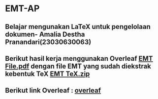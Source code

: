 # EMT-AP
## Belajar mengunakan LaTeX untuk pengelolaan dokumen- Amalia Destha Pranandari(23030630063)
## Berikut hasil kerja menggunakan Overleaf [EMT File.pdf](https://github.com/AmaliaDesthaPranandari/Amalia-Destha-Pranandari/blob/ad2051b4451aa3e3f07024fc4730c56136aa2ed7/Amalia_Destha_Pranandari_23030630063.pdf) dengan file EMT yang sudah diekstrak kebentuk TeX [EMT TeX.zip](https://github.com/AmaliaDesthaPranandari/Amalia-Destha-Pranandari/blob/732a5db887a9413b8940edaf7b4dbce7d70022e6/EMT%20Tex.zip)
## Berikut link Overleaf : [overleaf](https://www.overleaf.com/project/674b0d6ba1b582fab3232c2d)
